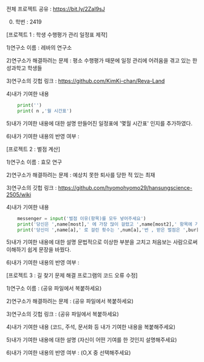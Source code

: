 전체 프로젝트 공유 : https://bit.ly/2ZaI9sJ  

0. 학번 : 2419  
  
[프로젝트 1 : 학생 수행평가 관리 일정표 제작]

1)연구소 이름 : 레바의 연구소

2)연구소가 해결하려는 문제 : 평소 수행평가 때문에 일정 관리에 어려움을 겪고 있는 한성과학고 학생들

3)연구소의 깃헙 링크 : https://github.com/KimKi-chan/Reva-Land

4)내가 기여한 내용

```python
    print('')
    print( n ,'월 시간표')
```

5)내가 기여한 내용에 대한 설명
 만들어진 일정표에 '몇월 시간표' 인지를 추가하였다.

6)내가 기여한 내용의 반영 여부 : 




[프로젝트 2 : 벌점 계산]


1)연구소 이름 : 효모 연구

2)연구소가 해결하려는 문제 : 예상치 못한 퇴사를 당한 적 있는 최재

3)연구소의 깃헙 링크 : https://github.com/hyomohyomo29/hansungscience-2505/wiki

4)내가 기여한 내용

```python
    messenger = input('벌점 이유(항목)를 모두 넣어주세요')
    print('당신은 ',name[most],' 에 가장 많이 걸렸고 ',name[most2],' 항목에 가장 많은 벌점을 받았습니다')
    print('당신이 ',name[a],' 로 걸린 횟수는 ',num[a],'번 , 받은 벌점은 ',bur[a],' 점 입니다')
```

5)내가 기여한 내용에 대한 설명
 문법적으로 이상한 부분을 고치고 처음보는 사람으로써 이해하기 쉽게 문장을 바꿨다.

6)내가 기여한 내용의 반영 여부 : 




[프로젝트 3 : 길 찾기 문제 해결 프로그램의 코드 오류 수정]


1)연구소 이름 : (공유 파일에서 복붙하세요)


2)연구소가 해결하려는 문제 : (공유 파일에서 복붙하세요)


3)연구소의 깃헙 링크 : (공유 파일에서 복붙하세요)


4)내가 기여한 내용
(코드, 주석, 문서화 등 내가 기여한 내용을 복붙해주세요)


5)내가 기여한 내용에 대한 설명
(자신이 어떤 기여를 한 것인지 설명해주세요)


6)내가 기여한 내용의 반영 여부 : (O,X 중 선택해주세요)
